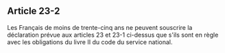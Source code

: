 Article 23-2
----
Les Français de moins de trente-cinq ans ne peuvent souscrire la déclaration
prévue aux articles 23 et 23-1 ci-dessus que s'ils sont en règle avec les
obligations du livre II du code du service national.
